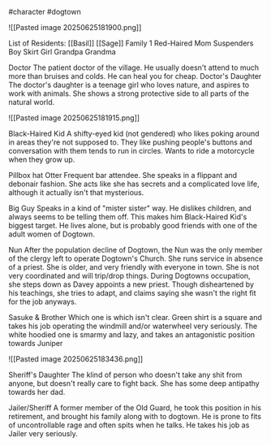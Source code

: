 #character #dogtown

![[Pasted image 20250625181900.png]]

List of Residents:
	[[Basil]]
	[[Sage]]
	Family 1
		Red-Haired Mom
		Suspenders Boy
		Skirt Girl
	Grandpa
	Grandma

Doctor
	The patient doctor of the village. He usually doesn't attend to much more than bruises and colds. He can heal you for cheap.
Doctor's Daughter
	The doctor's daughter is a teenage girl who loves nature, and aspires to work with animals. She shows a strong protective side to all parts of the natural world.

	


![[Pasted image 20250625181915.png]]


Black-Haired Kid
	A shifty-eyed kid (not gendered) who likes poking around in areas they're not supposed to. They like pushing people's buttons and conversation with them tends to run in circles. Wants to ride a motorcycle when they grow up.

Pillbox hat Otter
	Frequent bar attendee. She speaks in a flippant and debonair fashion. She acts like she has secrets and a complicated love life, although it actually isn't that mysterious.

Big Guy
	Speaks in a kind of "mister sister" way. He dislikes children, and always seems to be telling them off. This makes him Black-Haired Kid's biggest target. He lives alone, but is probably good friends with one of the adult women of Dogtown.
	
Nun
	After the population decline of Dogtown, the Nun was the only member of the clergy left to operate Dogtown's Church. She runs service in absence of a priest. She is older, and very friendly with everyone in town. She is not very coordinated and will trip/drop things. During Dogtowns occupation, she steps down as Davey appoints a new priest. Though disheartened by his teachings, she tries to adapt, and claims saying she wasn't the right fit for the job anyways.

Sasuke & Brother
	Which one is which isn't clear. Green shirt is a square and takes his job operating the windmill and/or waterwheel very seriously. The white hoodied one is smarmy and lazy, and takes an antagonistic position towards Juniper

![[Pasted image 20250625183436.png]]

Sheriff's Daughter
	The klind of person who doesn't take any shit from anyone, but doesn't really care to fight back. She has some deep antipathy towards her dad.

Jailer/Sheriff
	A former member of the Old Guard, he took this position in his retirement, and brought his family along with to dogtown. He is prone to fits of uncontrollable rage and often spits when he talks. He takes his job as Jailer very seriously.